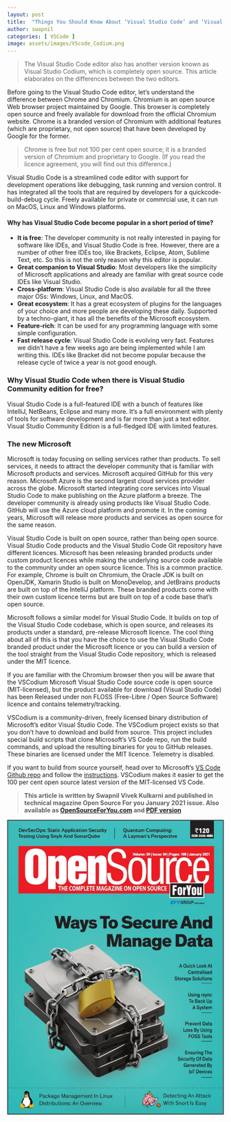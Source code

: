```yaml
---
layout: post
title:  "Things You Should Know About ‘Visual Studio Code’ and ‘Visual Studio Codium’ Editors"
author: swapnil
categories: [ VSCode ]
image: assets/images/VScode_Codium.png
---
```


>The Visual Studio Code editor also has another version known as Visual Studio Codium, which is completely open source. This article elaborates on the differences between the two editors.

Before going to the Visual Studio Code editor, let’s understand the difference between Chrome and Chromium. Chromium is an open source Web browser project maintained by Google. This browser is completely open source and freely available for download from the official Chromium website. Chrome is a branded version of Chromium with additional features (which are proprietary, not open source) that have been developed by Google for the former.

> Chrome is free but not 100 per cent open source; it is a branded version of Chromium and proprietary to Google. (If you read the licence agreement, you will find out this difference.)

Visual Studio Code is a streamlined code editor with support for development operations like debugging, task running and version control. It has integrated all the tools that are required by developers for a quickcode-build-debug cycle. Freely available for private or commrcial use, it can run on MacOS, Linux and Windows platforms.

#### Why has Visual Studio Code become popular in a short period of time?
* **It is free**: The developer community is not really interested in paying for software like IDEs, and Visual Studio Code is free. However, there are a number of other free IDEs too, like Brackets, Eclipse, Atom, Sublime Text, etc. So this is not the only reason why this editor is popular.
* **Great companion to Visual Studio**: Most developers like the simplicity of Microsoft applications and already are familiar with great source code IDEs like Visual Studio.
* **Cross-platform**: Visual Studio Code is also available for all the three major OSs: Windows, Linux, and MacOS.
* **Great ecosystem**: It has a great ecosystem of plugins for the languages of your choice and more people are developing these daily. Supported by a techno-giant, it has all the benefits of the Microsoft ecosystem.
* **Feature-rich**: It can be used for any programming language with some simple configuration.
* **Fast release cycle**: Visual Studio Code is evolving very fast. Features we didn’t have a few weeks ago are being implemented while I am writing this. IDEs like Bracket did not become popular because the release cycle of twice a year is not good enough.

### Why Visual Studio Code when there is Visual Studio Community edition for free?
Visual Studio Code is a full-featured IDE with a bunch of features like IntelliJ, NetBeans, Eclipse and many more. It’s a full environment with plenty of tools for software development and is far more than just a text editor. Visual Studio Community Edition is a full-fledged IDE with limited features.

### The new Microsoft
Microsoft is today focusing on selling services rather than products. To sell services, it needs to attract the developer community that is familiar with Microsoft products and services. Microsoft acquired GitHub for this very reason.
Microsoft Azure is the second largest cloud services provider across the globe. Microsoft started integrating core services into Visual Studio Code to make publishing on the Azure platform 
a breeze. The developer community is already using products like Visual Studio Code. GitHub will use the Azure cloud platform and promote it. In the coming years, Microsoft will release more products and services as open source for the same reason.

Visual Studio Code is built on open source, rather than being open source. Visual Studio Code products and the Visual Studio Code Git repository have different licences. Microsoft has been releasing branded products under custom product licences while making the underlying source code available to the community under an open source licence. This is a common practice. For example, Chrome is built on Chromium, the Oracle JDK is built on OpenJDK, Xamarin Studio is built on MonoDevelop, and JetBrains products are built on top of the IntelliJ platform. These branded products come with their own custom licence terms but are built on top of a code base that’s open source.

Microsoft follows a similar model for Visual Studio Code. It builds on top of the Visual Studio Code codebase, which is open source, and releases its products under a standard, pre-release Microsoft licence. The cool thing about all of this is that you have the choice to use the Visual Studio Code branded product under the Microsoft licence or you can build a version of the tool straight from the Visual Studio Code repository, which is released under the MIT licence.

If you are familiar with the Chromium browser then you will be aware that the VSCodium Microsoft Visual Studio Code source code is open source (MIT-licensed), but the product available for download (Visual Studio Code) has been Released under non FLOSS (Free-Libre / Open Source Software) licence and contains telemetry/tracking.

VSCodium is a community-driven, freely licensed binary distribution of Microsoft’s editor Visual Studio Code. The VSCodium project exists so that you don’t have to download and build from source. This project includes special build scripts that clone Microsoft’s VS Code repo, run the build commands, and upload the resulting binaries for you to GitHub releases. These binaries are licensed under the MIT licence. Telemetry is disabled.

If you want to build from source yourself, head over to Microsoft’s [VS Code Github repo](https://github.com/Microsoft/vscode) and follow the [instructions](https://github.com/Microsoft/vscode/wiki/How-to-Contribute#build-and-run). VSCodium makes it easier to get the 100 per cent open source latest version of the MIT-licensed VS Code.

>**This article is written by Swapnil Vivek Kulkarni and published in technical magazine Open Source For you January 2021 issue. Also available as [OpenSourceForYou.com](https://opensourceforu.com/) and [PDF version](https://drive.google.com/file/d/1PQiWebhNcgUZiEbjuJT960T3lEbXdT_G/view?usp=sharing)**

![Magzine](/assets/images/CoverPageVsCode.JPG)
